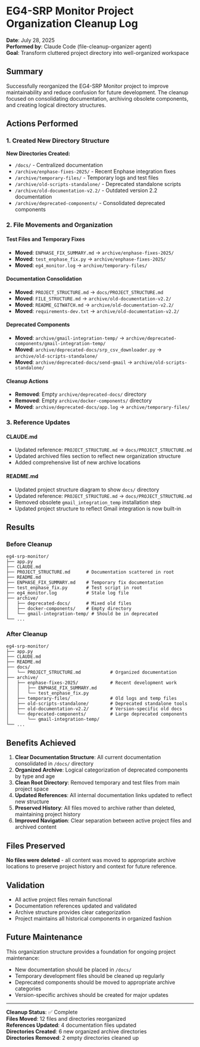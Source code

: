 # EG4-SRP Monitor Project Organization Cleanup Log

**Date**: July 28, 2025  
**Performed by**: Claude Code (file-cleanup-organizer agent)  
**Goal**: Transform cluttered project directory into well-organized workspace

## Summary

Successfully reorganized the EG4-SRP Monitor project to improve maintainability and reduce confusion for future development. The cleanup focused on consolidating documentation, archiving obsolete components, and creating logical directory structures.

## Actions Performed

### 1. Created New Directory Structure

**New Directories Created:**
- `/docs/` - Centralized documentation
- `/archive/enphase-fixes-2025/` - Recent Enphase integration fixes  
- `/archive/temporary-files/` - Temporary logs and test files
- `/archive/old-scripts-standalone/` - Deprecated standalone scripts
- `/archive/old-documentation-v2.2/` - Outdated version 2.2 documentation
- `/archive/deprecated-components/` - Consolidated deprecated components

### 2. File Movements and Organization

#### Test Files and Temporary Fixes
- **Moved**: `ENPHASE_FIX_SUMMARY.md` → `archive/enphase-fixes-2025/`
- **Moved**: `test_enphase_fix.py` → `archive/enphase-fixes-2025/`
- **Moved**: `eg4_monitor.log` → `archive/temporary-files/`

#### Documentation Consolidation
- **Moved**: `PROJECT_STRUCTURE.md` → `docs/PROJECT_STRUCTURE.md`
- **Moved**: `FILE_STRUCTURE.md` → `archive/old-documentation-v2.2/`
- **Moved**: `README_GITWATCH.md` → `archive/old-documentation-v2.2/`
- **Moved**: `requirements-dev.txt` → `archive/old-documentation-v2.2/`

#### Deprecated Components
- **Moved**: `archive/gmail-integration-temp/` → `archive/deprecated-components/gmail-integration-temp/`
- **Moved**: `archive/deprecated-docs/srp_csv_downloader.py` → `archive/old-scripts-standalone/`
- **Moved**: `archive/deprecated-docs/send-gmail` → `archive/old-scripts-standalone/`

#### Cleanup Actions
- **Removed**: Empty `archive/deprecated-docs/` directory
- **Removed**: Empty `archive/docker-components/` directory
- **Moved**: `archive/deprecated-docs/app.log` → `archive/temporary-files/`

### 3. Reference Updates

#### CLAUDE.md
- Updated reference: `PROJECT_STRUCTURE.md` → `docs/PROJECT_STRUCTURE.md`
- Updated archived files section to reflect new organization structure
- Added comprehensive list of new archive locations

#### README.md  
- Updated project structure diagram to show `docs/` directory
- Updated reference: `PROJECT_STRUCTURE.md` → `docs/PROJECT_STRUCTURE.md`
- Removed obsolete `gmail_integration_temp` installation step
- Updated project structure to reflect Gmail integration is now built-in

## Results

### Before Cleanup
```
eg4-srp-monitor/
├── app.py
├── CLAUDE.md
├── PROJECT_STRUCTURE.md      # Documentation scattered in root
├── README.md
├── ENPHASE_FIX_SUMMARY.md    # Temporary fix documentation
├── test_enphase_fix.py       # Test script in root
├── eg4_monitor.log           # Stale log file
├── archive/
│   ├── deprecated-docs/      # Mixed old files
│   ├── docker-components/    # Empty directory
│   └── gmail-integration-temp/ # Should be in deprecated
└── ...
```

### After Cleanup
```
eg4-srp-monitor/
├── app.py
├── CLAUDE.md
├── README.md
├── docs/
│   └── PROJECT_STRUCTURE.md           # Organized documentation
├── archive/
│   ├── enphase-fixes-2025/            # Recent development work
│   │   ├── ENPHASE_FIX_SUMMARY.md
│   │   └── test_enphase_fix.py
│   ├── temporary-files/               # Old logs and temp files
│   ├── old-scripts-standalone/        # Deprecated standalone tools
│   ├── old-documentation-v2.2/        # Version-specific old docs
│   └── deprecated-components/         # Large deprecated components
│       └── gmail-integration-temp/
└── ...
```

## Benefits Achieved

1. **Clear Documentation Structure**: All current documentation consolidated in `/docs/` directory
2. **Organized Archive**: Logical categorization of deprecated components by type and age
3. **Clean Root Directory**: Removed temporary and test files from main project space
4. **Updated References**: All internal documentation links updated to reflect new structure
5. **Preserved History**: All files moved to archive rather than deleted, maintaining project history
6. **Improved Navigation**: Clear separation between active project files and archived content

## Files Preserved

**No files were deleted** - all content was moved to appropriate archive locations to preserve project history and context for future reference.

## Validation

- All active project files remain functional
- Documentation references updated and validated
- Archive structure provides clear categorization
- Project maintains all historical components in organized fashion

## Future Maintenance

This organization structure provides a foundation for ongoing project maintenance:
- New documentation should be placed in `/docs/`
- Temporary development files should be cleaned up regularly
- Deprecated components should be moved to appropriate archive categories
- Version-specific archives should be created for major updates

---

**Cleanup Status**: ✅ Complete  
**Files Moved**: 12 files and directories reorganized  
**References Updated**: 4 documentation files updated  
**Directories Created**: 6 new organized archive directories  
**Directories Removed**: 2 empty directories cleaned up